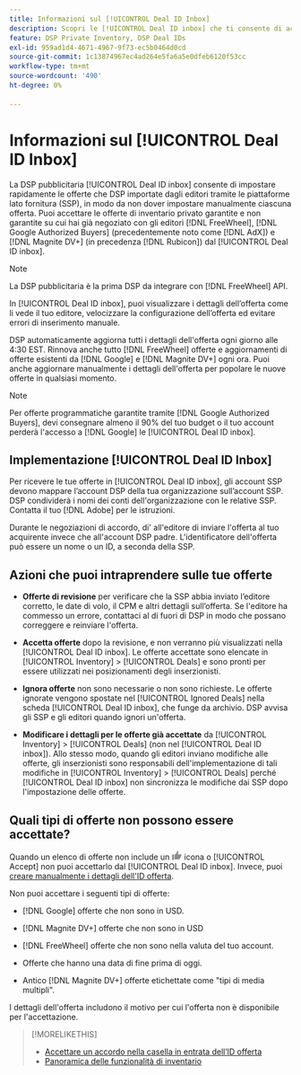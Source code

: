 ```yaml
---
title: Informazioni sul [!UICONTROL Deal ID Inbox]
description: Scopri le [!UICONTROL Deal ID inbox] che ti consente di accettare offerte private già negoziate con gli editori su [!DNL FreeWheel], [!DNL Google Authorized Buyers] (precedentemente noto come [!DNL AdX]), and [!DNL Magnite DV+] (in precedenza [!DNL Rubicon]).
feature: DSP Private Inventory, DSP Deal IDs
exl-id: 959ad1d4-4671-4967-9f73-ec5b0464d0cd
source-git-commit: 1c13874967ec4ad264e5fa6a5e0dfeb6120f53cc
workflow-type: tm+mt
source-wordcount: '490'
ht-degree: 0%

---
```


# Informazioni sul [!UICONTROL Deal ID Inbox]

La DSP pubblicitaria [!UICONTROL Deal ID inbox] consente di impostare rapidamente le offerte che DSP importate dagli editori tramite le piattaforme lato fornitura (SSP), in modo da non dover impostare manualmente ciascuna offerta. Puoi accettare le offerte di inventario privato garantite e non garantite su cui hai già negoziato con gli editori [!DNL FreeWheel], [!DNL Google Authorized Buyers] (precedentemente noto come [!DNL AdX]) e [!DNL Magnite DV+] (in precedenza [!DNL Rubicon]) dal [!UICONTROL Deal ID inbox].

>[!NOTE]
>
>La DSP pubblicitaria è la prima DSP da integrare con [!DNL FreeWheel] API.

In [!UICONTROL Deal ID inbox], puoi visualizzare i dettagli dell’offerta come li vede il tuo editore, velocizzare la configurazione dell’offerta ed evitare errori di inserimento manuale.

<!-- 
Accepting a deal automatically pre-populates a new Deal ID record with details from the publisher, and you need to enter only the publisher [always? or just in some cases?], the media type, who can access the deal, and any attribute labels to apply to the deal so it's easy to find. [Are labels a dimension you can report on?]

For each available deal, you can review the deal details sent directly from the publisher. Some deals are grouped as proposals (packages), and you can see the individual deal details by reviewing the deal.
   
You can accept any available deal or move an incorrect deal to the Ignored Deals tab. You can also un-ignore deals, which moves them back to the New Deals tab so you can potentially accept them.

For each deal, you can select one publisher and one media type (Desktop Video, Mobile Video, Connected TV, Display, or Audio), and you can share the deal with specific advertisers and with all advertisers for a specific account.
 -->

DSP automaticamente aggiorna tutti i dettagli dell&#39;offerta ogni giorno alle 4:30 EST. Rinnova anche tutto [!DNL FreeWheel] offerte e aggiornamenti di offerte esistenti da [!DNL Google] e [!DNL Magnite DV+] ogni ora. Puoi anche aggiornare manualmente i dettagli dell&#39;offerta per popolare le nuove offerte in qualsiasi momento.

<!-- MC: I'm not sure where I got the following. Is this currently true? -->
>[!NOTE]
>
>Per offerte programmatiche garantite tramite [!DNL Google Authorized Buyers], devi consegnare almeno il 90% del tuo budget o il tuo account perderà l&#39;accesso a [!DNL Google] le [!UICONTROL Deal ID inbox].

## Implementazione [!UICONTROL Deal ID Inbox]

Per ricevere le tue offerte in [!UICONTROL Deal ID inbox], gli account SSP devono mappare l’account DSP della tua organizzazione sull’account SSP. DSP condividerà i nomi dei conti dell&#39;organizzazione con le relative SSP. Contatta il tuo [!DNL Adobe] per le istruzioni.

Durante le negoziazioni di accordo, di&#39; all&#39;editore di inviare l&#39;offerta al tuo acquirente invece che all&#39;account DSP padre. L&#39;identificatore dell&#39;offerta può essere un nome o un ID, a seconda della SSP.

## Azioni che puoi intraprendere sulle tue offerte

* **Offerte di revisione** per verificare che la SSP abbia inviato l’editore corretto, le date di volo, il CPM e altri dettagli sull’offerta. Se l&#39;editore ha commesso un errore, contattaci al di fuori di DSP in modo che possano correggere e reinviare l&#39;offerta.

* **Accetta offerte** dopo la revisione, e non verranno più visualizzati nella [!UICONTROL Deal ID inbox]. Le offerte accettate sono elencate in [!UICONTROL Inventory] > [!UICONTROL Deals] e sono pronti per essere utilizzati nei posizionamenti degli inserzionisti.

* **Ignora offerte** non sono necessarie o non sono richieste. Le offerte ignorate vengono spostate nel [!UICONTROL Ignored Deals] nella scheda [!UICONTROL Deal ID inbox], che funge da archivio. DSP avvisa gli SSP e gli editori quando ignori un&#39;offerta.

* **Modificare i dettagli per le offerte già accettate** da [!UICONTROL Inventory] > [!UICONTROL Deals] (non nel [!UICONTROL Deal ID inbox]). Allo stesso modo, quando gli editori inviano modifiche alle offerte, gli inserzionisti sono responsabili dell&#39;implementazione di tali modifiche in [!UICONTROL Inventory] > [!UICONTROL Deals] perché [!UICONTROL Deal ID inbox] non sincronizza le modifiche dai SSP dopo l&#39;impostazione delle offerte.

## Quali tipi di offerte non possono essere accettate?

Quando un elenco di offerte non include un ![Accetta](/help/dsp/assets/accept.png) icona o [!UICONTROL Accept] non puoi accettarlo dal [!UICONTROL Deal ID inbox]. Invece, puoi [creare manualmente i dettagli dell&#39;ID offerta](/help/dsp/inventory/deal-id-create.md).

Non puoi accettare i seguenti tipi di offerte:

* [!DNL Google] offerte che non sono in USD.

* [!DNL Magnite DV+] offerte che non sono in USD

* [!DNL FreeWheel] offerte che non sono nella valuta del tuo account.

* Offerte che hanno una data di fine prima di oggi.

* Antico [!DNL Magnite DV+] offerte etichettate come &quot;tipi di media multipli&quot;.

I dettagli dell&#39;offerta includono il motivo per cui l&#39;offerta non è disponibile per l&#39;accettazione.

>[!MORELIKETHIS]
>
>* [Accettare un accordo nella casella in entrata dell’ID offerta](deal-id-inbox-accept.md)
>* [Panoramica delle funzionalità di inventario](inventory-overview.md)

